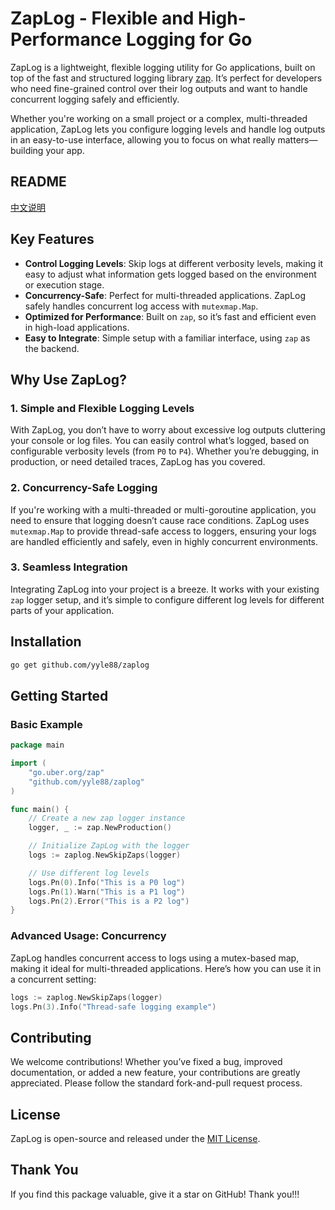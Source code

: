 # ZapLog - Flexible and High-Performance Logging for Go

ZapLog is a lightweight, flexible logging utility for Go applications, built on top of the fast and structured logging library [zap](https://github.com/uber-go/zap). It’s perfect for developers who need fine-grained control over their log outputs and want to handle concurrent logging safely and efficiently.

Whether you're working on a small project or a complex, multi-threaded application, ZapLog lets you configure logging levels and handle log outputs in an easy-to-use interface, allowing you to focus on what really matters—building your app.

## README
[中文说明](README.zh.md)

## Key Features

- **Control Logging Levels**: Skip logs at different verbosity levels, making it easy to adjust what information gets logged based on the environment or execution stage.
- **Concurrency-Safe**: Perfect for multi-threaded applications. ZapLog safely handles concurrent log access with `mutexmap.Map`.
- **Optimized for Performance**: Built on `zap`, so it’s fast and efficient even in high-load applications.
- **Easy to Integrate**: Simple setup with a familiar interface, using `zap` as the backend.

## Why Use ZapLog?

### 1. **Simple and Flexible Logging Levels**
With ZapLog, you don’t have to worry about excessive log outputs cluttering your console or log files. You can easily control what’s logged, based on configurable verbosity levels (from `P0` to `P4`). Whether you’re debugging, in production, or need detailed traces, ZapLog has you covered.

### 2. **Concurrency-Safe Logging**
If you're working with a multi-threaded or multi-goroutine application, you need to ensure that logging doesn’t cause race conditions. ZapLog uses `mutexmap.Map` to provide thread-safe access to loggers, ensuring your logs are handled efficiently and safely, even in highly concurrent environments.

### 3. **Seamless Integration**
Integrating ZapLog into your project is a breeze. It works with your existing `zap` logger setup, and it’s simple to configure different log levels for different parts of your application.

## Installation

```bash
go get github.com/yyle88/zaplog
```

## Getting Started

### Basic Example

```go
package main

import (
	"go.uber.org/zap"
	"github.com/yyle88/zaplog"
)

func main() {
	// Create a new zap logger instance
	logger, _ := zap.NewProduction()

	// Initialize ZapLog with the logger
	logs := zaplog.NewSkipZaps(logger)

	// Use different log levels
	logs.Pn(0).Info("This is a P0 log")
	logs.Pn(1).Warn("This is a P1 log")
	logs.Pn(2).Error("This is a P2 log")
}
```

### Advanced Usage: Concurrency

ZapLog handles concurrent access to logs using a mutex-based map, making it ideal for multi-threaded applications. Here’s how you can use it in a concurrent setting:

```go
logs := zaplog.NewSkipZaps(logger)
logs.Pn(3).Info("Thread-safe logging example")
```

## Contributing

We welcome contributions! Whether you’ve fixed a bug, improved documentation, or added a new feature, your contributions are greatly appreciated. Please follow the standard fork-and-pull request process.

## License

ZapLog is open-source and released under the [MIT License](LICENSE).

## Thank You

If you find this package valuable, give it a star on GitHub! Thank you!!!
